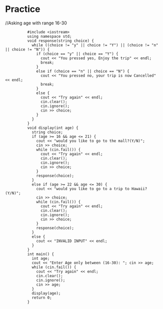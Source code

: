 # Practice
//Asking age with range 16-30

              #include <iostream>
              using namespace std;
              void response(string choice) {
                while ((choice != "y" || choice != "Y") || (choice != "n" || choice != "N")) {
                  if (choice == "y" || choice == "Y") {
                    cout << "You pressed yes, Enjoy the trip" << endl;
                    break;
                  }
                  else if (choice == "n" || choice == "N") {
                    cout << "You pressed no, your trip is now Cancelled" << endl;
                    break;
                  }
                  else {
                    cout << "Try again" << endl;
                    cin.clear();
                    cin.ignore();
                    cin >> choice;
                  }
                }
              }
              void display(int age) {
                string choice;
                if (age >= 16 && age <= 21) {
                  cout << "would you like to go to the mall?(Y/N)";
                  cin >> choice;
                  while (cin.fail()) {
                    cout << "Try again" << endl;
                    cin.clear();
                    cin.ignore();
                    cin >> choice;
                  }
                  response(choice);
                }
                else if (age >= 22 && age <= 30) {
                  cout << "would you like to go to a trip to Hawaii?(Y/N)";
                  cin >> choice;
                  while (cin.fail()) {
                    cout << "Try again" << endl;
                    cin.clear();
                    cin.ignore();
                    cin >> choice;
                  }
                  response(choice);
                }
                else {
                  cout << "INVALID INPUT" << endl;
                }
              }
              int main() {
                int age;
                cout << "Enter Age only between (16-30): "; cin >> age;
                while (cin.fail()) {
                  cout << "Try again" << endl;
                  cin.clear();
                  cin.ignore();
                  cin >> age;
                }
                display(age);
                return 0;
              }
